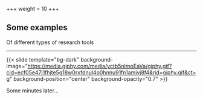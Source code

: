 +++
weight = 10
+++


## Some examples

Of different types of research tools

---

{{< slide template="bg-dark" background-image="https://media.giphy.com/media/yctb5nImoEaVa/giphy.gif?cid=ecf05e47l1fhjte5g18w0rxfdnul4o0hnnu91fn1amjvj8f4&rid=giphy.gif&ct=g" background-position="center" background-opacity="0.7" >}}

Some minutes later...
